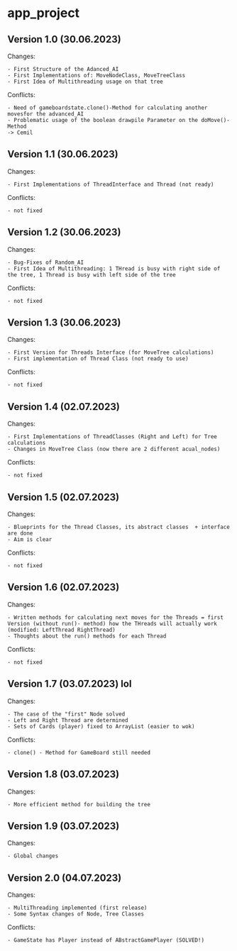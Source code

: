 # app_project

## Version 1.0 (30.06.2023)

Changes:

    - First Structure of the Adanced_AI
    - First Implementations of: MoveNodeClass, MoveTreeClass
    - First Idea of Multithreading usage on that tree

Conflicts:

    - Need of gameboardstate.clone()-Method for calculating another movesfor the advanced_AI
    - Problematic usage of the boolean drawpile Parameter on the doMove()-Method
    -> Cemil

## Version 1.1 (30.06.2023)

Changes:

    - First Implementations of ThreadInterface and Thread (not ready)

Conflicts:

    - not fixed

## Version 1.2 (30.06.2023)

Changes:

    - Bug-Fixes of Random_AI
    - First Idea of Multithreading: 1 THread is busy with right side of the tree, 1 Thread is busy with left side of the tree

Conflicts:
 
    - not fixed

## Version 1.3 (30.06.2023)

Changes:

    - First Version for Threads Interface (for MoveTree calculations)
    - First implementation of Thread Class (not ready to use)

Conflicts:

    - not fixed

## Version 1.4 (02.07.2023)

Changes:

    - First Implementations of ThreadClasses (Right and Left) for Tree calculations
    - Changes in MoveTree Class (now there are 2 different acual_nodes)

Conflicts:

    - not fixed

## Version 1.5 (02.07.2023)

Changes:

    - Blueprints for the Thread Classes, its abstract classes  + interface are done
    - Aim is clear

Conflicts:

    - not fixed

## Version 1.6 (02.07.2023)

Changes: 

    - Written methods for calculating next moves for the Threads = first Version (without run()- method) how the THreads will actually work (modified: LeftThread RightThread)
    - Thoughts about the run() methods for each Thread

Conflicts:

    - not fixed

## Version 1.7 (03.07.2023) lol

Changes:

    - The case of the "first" Node solved
    - Left and Right Thread are determined
    - Sets of Cards (player) fixed to ArrayList (easier to wok)

Conflicts:

    - clone() - Method for GameBoard still needed

## Version 1.8 (03.07.2023) 

Changes:

    - More efficient method for building the tree

## Version 1.9 (03.07.2023)

Changes:

    - Global changes
    
## Version 2.0 (04.07.2023)

Changes:

    - MultiThreading implemented (first release)
    - Some Syntax changes of Node, Tree Classes

Conflicts:
    
    - GameState has Player instead of ABstractGamePlayer (SOLVED!)